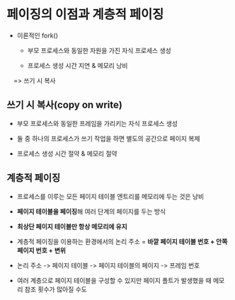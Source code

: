 # 페이징의 이점과 계층적 페이징

- 이론적인 fork()
  
  - 부모 프로세스와 동일한 자원을 가진 자식 프로세스 생성
  
  - 프로세스 생성 시간 지연 & 메모리 낭비

    => 쓰기 시 복사

## 쓰기 시 복사(copy on write)

- 부모 프로세스와 동일한 프레임을 가리키는 자식 프로세스 생성

- 둘 중 하나의 프로세스가 쓰기 작업을 하면 별도의 공간으로 페이지 복제

- 프로세스 생성 시간 절약 & 메모리 절약

## 계층적 페이징

- 프로세스를 이루는 모든 페이지 테이블 엔트리를 메모리에 두는 것은 낭비

- **페이지 테이블을 페이징**해 여러 단계의 페이지를 두는 방식

- **최상단 페이지 테이블만 항상 메모리에 유지**

- 계층적 페이징을 이용하는 환경에서의 논리 주소 = **바깥 페이지 테이블 번호 + 안쪽 페이지 번호 + 변위**

- 논리 주소 -> 페이지 테이블 -> 페이지 테이블의 페이지 -> 프레임 번호

- 여러 계층으로 페이지 테이블을 구성할 수 있지만 페이지 폴트가 발생했을 때 메모리 참조 횟수가 많아질 수도
